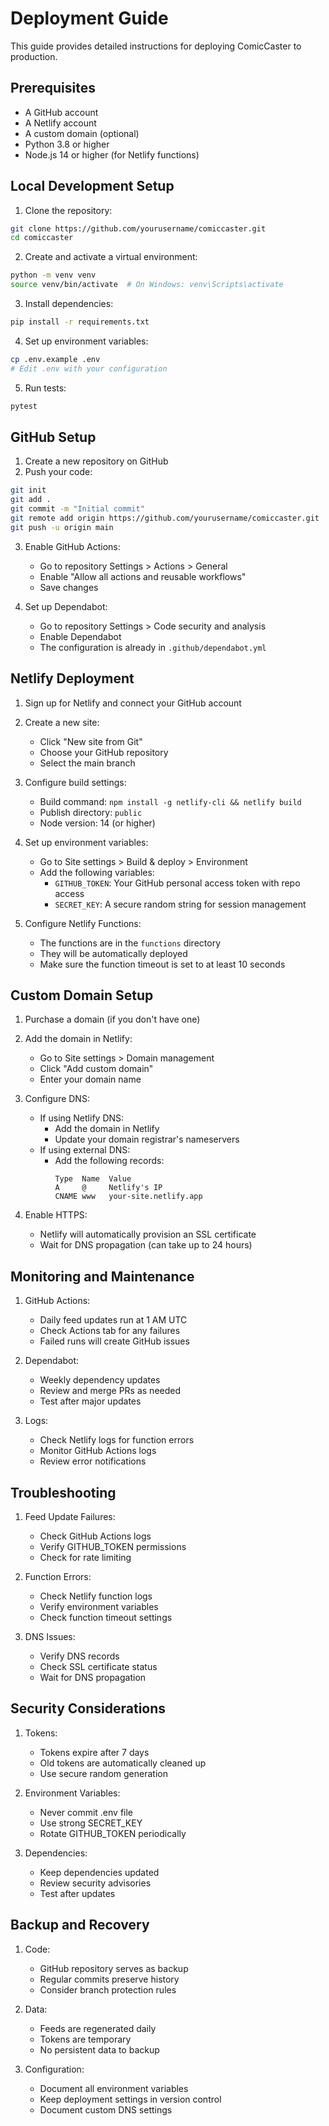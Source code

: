 # Deployment Guide

This guide provides detailed instructions for deploying ComicCaster to production.

## Prerequisites

- A GitHub account
- A Netlify account
- A custom domain (optional)
- Python 3.8 or higher
- Node.js 14 or higher (for Netlify functions)

## Local Development Setup

1. Clone the repository:
```bash
git clone https://github.com/yourusername/comiccaster.git
cd comiccaster
```

2. Create and activate a virtual environment:
```bash
python -m venv venv
source venv/bin/activate  # On Windows: venv\Scripts\activate
```

3. Install dependencies:
```bash
pip install -r requirements.txt
```

4. Set up environment variables:
```bash
cp .env.example .env
# Edit .env with your configuration
```

5. Run tests:
```bash
pytest
```

## GitHub Setup

1. Create a new repository on GitHub
2. Push your code:
```bash
git init
git add .
git commit -m "Initial commit"
git remote add origin https://github.com/yourusername/comiccaster.git
git push -u origin main
```

3. Enable GitHub Actions:
   - Go to repository Settings > Actions > General
   - Enable "Allow all actions and reusable workflows"
   - Save changes

4. Set up Dependabot:
   - Go to repository Settings > Code security and analysis
   - Enable Dependabot
   - The configuration is already in `.github/dependabot.yml`

## Netlify Deployment

1. Sign up for Netlify and connect your GitHub account

2. Create a new site:
   - Click "New site from Git"
   - Choose your GitHub repository
   - Select the main branch

3. Configure build settings:
   - Build command: `npm install -g netlify-cli && netlify build`
   - Publish directory: `public`
   - Node version: 14 (or higher)

4. Set up environment variables:
   - Go to Site settings > Build & deploy > Environment
   - Add the following variables:
     - `GITHUB_TOKEN`: Your GitHub personal access token with repo access
     - `SECRET_KEY`: A secure random string for session management

5. Configure Netlify Functions:
   - The functions are in the `functions` directory
   - They will be automatically deployed
   - Make sure the function timeout is set to at least 10 seconds

## Custom Domain Setup

1. Purchase a domain (if you don't have one)

2. Add the domain in Netlify:
   - Go to Site settings > Domain management
   - Click "Add custom domain"
   - Enter your domain name

3. Configure DNS:
   - If using Netlify DNS:
     - Add the domain in Netlify
     - Update your domain registrar's nameservers
   - If using external DNS:
     - Add the following records:
       ```
       Type  Name  Value
       A     @     Netlify's IP
       CNAME www   your-site.netlify.app
       ```

4. Enable HTTPS:
   - Netlify will automatically provision an SSL certificate
   - Wait for DNS propagation (can take up to 24 hours)

## Monitoring and Maintenance

1. GitHub Actions:
   - Daily feed updates run at 1 AM UTC
   - Check Actions tab for any failures
   - Failed runs will create GitHub issues

2. Dependabot:
   - Weekly dependency updates
   - Review and merge PRs as needed
   - Test after major updates

3. Logs:
   - Check Netlify logs for function errors
   - Monitor GitHub Actions logs
   - Review error notifications

## Troubleshooting

1. Feed Update Failures:
   - Check GitHub Actions logs
   - Verify GITHUB_TOKEN permissions
   - Check for rate limiting

2. Function Errors:
   - Check Netlify function logs
   - Verify environment variables
   - Check function timeout settings

3. DNS Issues:
   - Verify DNS records
   - Check SSL certificate status
   - Wait for DNS propagation

## Security Considerations

1. Tokens:
   - Tokens expire after 7 days
   - Old tokens are automatically cleaned up
   - Use secure random generation

2. Environment Variables:
   - Never commit .env file
   - Use strong SECRET_KEY
   - Rotate GITHUB_TOKEN periodically

3. Dependencies:
   - Keep dependencies updated
   - Review security advisories
   - Test after updates

## Backup and Recovery

1. Code:
   - GitHub repository serves as backup
   - Regular commits preserve history
   - Consider branch protection rules

2. Data:
   - Feeds are regenerated daily
   - Tokens are temporary
   - No persistent data to backup

3. Configuration:
   - Document all environment variables
   - Keep deployment settings in version control
   - Document custom DNS settings 